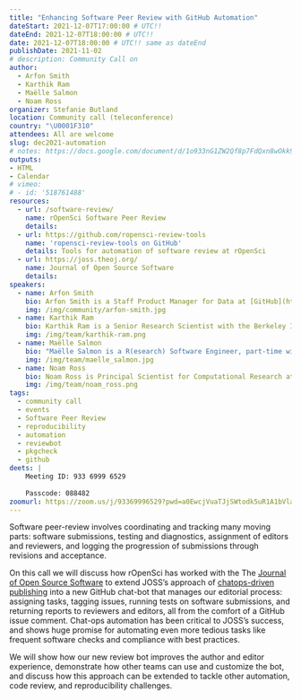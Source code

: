 ```yaml
---
title: "Enhancing Software Peer Review with GitHub Automation"
dateStart: 2021-12-07T17:00:00 # UTC!!
dateEnd: 2021-12-07T18:00:00 # UTC!!
date: 2021-12-07T18:00:00 # UTC!! same as dateEnd
publishDate: 2021-11-02
# description: Community Call on 
author:
  - Arfon Smith
  - Karthik Ram
  - Maëlle Salmon
  - Noam Ross
organizer: Stefanie Butland
location: Community call (teleconference)
country: "\U0001F310"
attendees: All are welcome
slug: dec2021-automation
# notes: https://docs.google.com/document/d/1o933nG1ZW2Qf8p7FdQxn8wOkk9qoBINL1fx3FlIFSJU/
outputs:
- HTML
- Calendar 
# vimeo:
# - id: '518761488'
resources:
  - url: /software-review/
    name: rOpenSci Software Peer Review
    details: 
  - url: https://github.com/ropensci-review-tools
    name: 'ropensci-review-tools on GitHub'
    details: Tools for automation of software review at rOpenSci
  - url: https://joss.theoj.org/
    name: Journal of Open Source Software
    details: 
speakers:     
  - name: Arfon Smith
    bio: Arfon Smith is a Staff Product Manager for Data at [GitHub](https://github.com/) and Editor-in-chief of the [Journal of Open Source Software](https://joss.theoj.org/), a developer friendly, open access journal for research software packages. He has a PhD in Astrochemistry. Arfon on [GitHub](https://github.com/arfon), [Twitter](https://twitter.com/arfon), [Website](https://www.arfon.org/)
    img: /img/community/arfon-smith.jpg
  - name: Karthik Ram
    bio: Karthik Ram is a Senior Research Scientist with the Berkeley Institute for Data Science, Director and Co-founder of rOpenSci, and Editor for rOpenSci Software Peer Review. He has a PhD in Ecology and Evolution. Karthik on [GitHub](https://github.com/karthik), [Twitter](https://twitter.com/\_inundata), [Website](http://karthik.io/), [rOpenSci](/author/karthik-ram/)
    img: /img/team/karthik-ram.png
  - name: Maëlle Salmon
    bio: "Maëlle Salmon is a R(esearch) Software Engineer, part-time with rOpenSci where she, among other things, maintains the guide [rOpenSci Packages: Development, Maintenance, and Peer Review](https://devguide.ropensci.org/). She also created the [R-hub blog](https://blog.r-hub.io) and co-wrote the book [HTTP testing in R](https://books.ropensci.org/http-testing) with [Scott Chamberlain](/author/scott-chamberlain). She lives in Nancy, France. Maëlle has a PhD in Statistics. Maëlle on [GitHub](https://github.com/maelle), [Twitter](https://twitter.com/ma_salmon), [Website](https://masalmon.eu/), [rOpenSci](/author/maëlle-salmon/)."
    img: /img/team/maelle_salmon.jpg
  - name: Noam Ross
    bio: Noam Ross is Principal Scientist for Computational Research at [EcoHealth Alliance](https://www.ecohealthalliance.org/) and rOpenSci Software Review Lead. He co-leads the rOpenSci Statistical Software Testing and Peer Review project. Noam has a PhD in Ecology. Noam on [GitHub](https://github.com/noamross), [Twitter](https://twitter.com/noamross), [Website](https://www.noamross.net/)
    img: /img/team/noam_ross.png
tags:
  - community call
  - events
  - Software Peer Review
  - reproducibility
  - automation
  - reviewbot
  - pkgcheck
  - github
deets: |
    Meeting ID: 933 6999 6529
    
    Passcode: 088482
zoomurl: https://zoom.us/j/93369996529?pwd=a0EwcjVuaTJjSWtodk5uR1A1bVlaZz09
---
```


Software peer-review involves coordinating and tracking many moving parts: software submissions, testing and diagnostics, assignment of editors and reviewers, and logging the progression of submissions through revisions and acceptance.

On this call we will discuss how rOpenSci has worked with the The [Journal of Open Source Software](https://joss.theoj.org/) to extend JOSS’s approach of [chatops-driven publishing](https://www.arfon.org/chatops-driven-publishing) into a new GitHub chat-bot that manages our editorial process: assigning tasks, tagging issues, running tests on software submissions, and returning reports to reviewers and editors, all from the comfort of a GitHub issue comment. Chat-ops automation has been critical to JOSS’s success, and shows huge promise for automating even more tedious tasks like frequent software checks and compliance with best practices.

We will show how our new review bot improves the author and editor experience, demonstrate how other teams can use and customize the bot, and discuss how this approach can be extended to tackle other automation, code review, and reproducibility challenges.